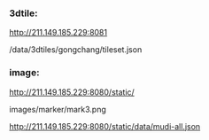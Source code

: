 ### 3dtile:
http://211.149.185.229:8081

/data/3dtiles/gongchang/tileset.json

### image:
http://211.149.185.229:8080/static/

images/marker/mark3.png


<script src="../lib/xt3d.min.js"></script>


http://211.149.185.229:8080/static/data/mudi-all.json

